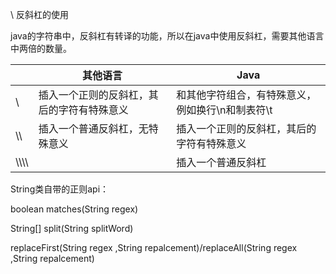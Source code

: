 \\ 反斜杠的使用

java的字符串中，反斜杠有转译的功能，所以在java中使用反斜杠，需要其他语言中两倍的数量。

|         | 其他语言                                   | Java                                             |
| ------- | ------------------------------------------ | ------------------------------------------------ |
| \       | 插入一个正则的反斜杠，其后的字符有特殊意义 | 和其他字符组合，有特殊意义，例如换行\n和制表符\t |
| \\\\    | 插入一个普通反斜杠，无特殊意义             | 插入一个正则的反斜杠，其后的字符有特殊意义       |
| \\\\\\\ |                                            | 插入一个普通反斜杠                               |

String类自带的正则api：

boolean matches(String regex)

String[] split(String splitWord)

replaceFirst(String regex ,String repalcement)/replaceAll(String regex ,String repalcement)

